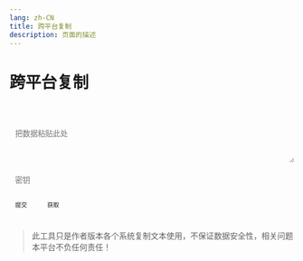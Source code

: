 ```yaml
---
lang: zh-CN   
title: 跨平台复制  
description: 页面的描述
---
```


# 跨平台复制

<br>
<br>
<label>
    <textarea class="transfer-textarea" placeholder="把数据粘贴此处" v-model="value"></textarea>
</label>
<br><br>
<label>
    <input type="password" v-model="key" class="transfer-input" placeholder="密钥"/>
</label>
<br><br>
<label>
    <button @click="push" class="transfer-button transfer-push">提交</button>
    &nbsp;&nbsp; 
    <button @click="pull()" class="transfer-button">获取</button>
</label>
<span class="copy" @click="copy()"></span>
<br><br>  

> 此工具只是作者版本各个系统复制文本使用，不保证数据安全性，相关问题本平台不负任何责任！



<script>

import Clipboard from "clipboard";

export default {
  name: 'Transfer',
  data(){
    return {
        value: "",
        key: "",
    }
  },
  methods: {
    push() {
        if (!this.value) {
            $warning("没有内容可提交~");
            return;
        }
        $api.transferPush(this.value, this.key, () => {
            $success("提交成功~");
        })
    },
    async pull() {
       await $api.transferPull(this.key, (data) => {
           this.data = data;
           if(!data || data === "None") {
               $warning("无数据可复制~");
               return;
           }
           setTimeout(()=>{
               $('.copy').click();
           }, 10);
       });
    },
    copy(){
        let clipboard = new Clipboard('.copy', {
          text:  () => {
            return this.data;
          },
        });
        clipboard.on('success', function () {
          $success("复制成功！");
          clipboard.destroy();
        });
        clipboard.on('error', function () {
          $warning("不支持复制哦~");
          clipboard.destroy();
        });
    }
  },
  mounted() {
  }
}
</script>

<style scoped>
.transfer-input{
    transition: background-color var(--t-color), border-color var(--t-color);
    border-radius: 5px;
    height: 26px;
    color: var(--c-text);
    border: 1px solid var(--c-border);
    outline: none;
    background-color: var(--c-bg);
    padding-left : 0.75em;
}
.transfer-textarea{
    overflow: hidden;
    overflow-wrap: break-word; 
    max-height: 400px;
    height: 72px;
    width: 100%;
    max-width: 100%;
    border-radius: 5px;
    outline: none;
    background-color: var(--c-bg);
    transition: background-color var(--t-color),border-color var(--t-color);
    color: var(--c-text);
    padding: 0.75em;
    border: 1px solid var(--c-border);
}
.transfer-button{
    outline: none;   
    border: 1px solid var(--c-text-accent);
    border-radius: 5px;
    padding: 0.542em 0.95em;
    background-color: var(--c-bg);
    color: var(--c-brand);
    border-color: var(--c-brand);
    transition: background-color var(--t-color), border-color var(--t-color);
    font-size: 0.75em;
    white-space: nowrap;
    cursor: pointer;
}
.transfer-button:hover {
    color: var(--c-bg);
    background-color: var(--c-brand-light);
}
.transfer-push{
    color: var(--c-bg);
    background-color: var(--c-brand);
}
.transfer-push:hover {
    background-color: var(--c-brand-light);
    border-color: var(--c-brand);
}
</style>

<AdsbyGoogle slot="7889564278" layout="in-article"/>

<Comment></Comment>
